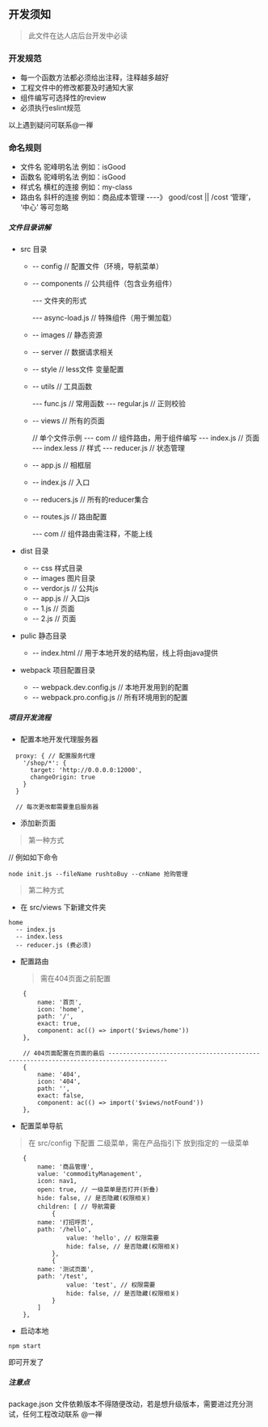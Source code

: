 ## 开发须知
> 此文件在达人店后台开发中必读

### 开发规范

+ 每一个函数方法都必须给出注释，注释越多越好
+ 工程文件中的修改都要及时通知大家
+ 组件编写可选择性的review
+ 必须执行eslint规范

以上遇到疑问可联系@一禅


### 命名规则

+ 文件名 驼峰明名法 例如：isGood
+ 函数名 驼峰明名法 例如：isGood
+ 样式名 横杠的连接 例如：my-class
+ 路由名 斜杆的连接 例如：商品成本管理 ----》 good/cost || /cost  ‘管理’， ‘中心’ 等可忽略

##### 文件目录讲解

+ src 目录
  - -- config // 配置文件（环境，导航菜单）
  - -- components // 公共组件（包含业务组件）

      --- 文件夹的形式

      --- async-load.js // 特殊组件（用于懒加载）

  - -- images // 静态资源

  - -- server // 数据请求相关

  - -- style // less文件 变量配置

  - -- utils // 工具函数

    --- func.js // 常用函数
    --- regular.js // 正则校验

  - -- views // 所有的页面

    // 单个文件示例
    --- com // 组件路由，用于组件编写
        --- index.js // 页面
        --- index.less // 样式
        --- reducer.js // 状态管理

  - -- app.js // 相框层

  - -- index.js // 入口

  - -- reducers.js // 所有的reducer集合

  - -- routes.js // 路由配置

    --- com // 组件路由需注释，不能上线



+ dist 目录
  - -- css 样式目录
  - -- images 图片目录
  - -- verdor.js // 公共js
  - -- app.js // 入口js
  - -- 1.js // 页面
  - -- 2.js // 页面

+ pulic 静态目录
  - -- index.html // 用于本地开发的结构层，线上将由java提供

+ webpack 项目配置目录
  - -- webpack.dev.config.js // 本地开发用到的配置
  - -- webpack.pro.config.js // 所有环境用到的配置


##### 项目开发流程

+ 配置本地开发代理服务器
```
  proxy: { // 配置服务代理
    '/shop/*': {
      target: 'http://0.0.0.0:12000',
      changeOrigin: true
    }
  }

  // 每次更改都需要重启服务器
```

+ 添加新页面

> 第一种方式

// 例如如下命令
```
node init.js --fileName rushtoBuy --cnName 抢购管理
```

> 第二种方式
+ 在 src/views 下新建文件夹

```
home
  -- index.js
  -- index.less
  -- reducer.js (费必须)
```

+ 配置路由

  > 需在404页面之前配置
```
	{
		name: '首页',
		icon: 'home',
		path: '/',
		exact: true,
		component: ac(() => import('$views/home'))
	},

	// 404页面配置在页面的最后 --------------------------------------------------------------------------------------
	{
		name: '404',
		icon: '404',
		path: '',
		exact: false,
		component: ac(() => import('$views/notFound'))
	},
```
+ 配置菜单导航

> 在 src/config 下配置 二级菜单，需在产品指引下 放到指定的 一级菜单

```
	{
		name: '商品管理',
		value: 'commodityManagement',
		icon: nav1,
		open: true, // 一级菜单是否打开(折叠)
		hide: false, // 是否隐藏(权限相关)
		children: [ // 导航需要
			{
        name: '打招呼页',
        path: '/hello',
				value: 'hello', // 权限需要
				hide: false, // 是否隐藏(权限相关)
			},
			{
        name: '测试页面',
        path: '/test',
				value: 'test', // 权限需要
				hide: false, // 是否隐藏(权限相关)
			}
		]
	},
```

+ 启动本地

```
npm start
```
  即可开发了


##### 注意点
   package.json 文件依赖版本不得随便改动，若是想升级版本，需要进过充分测试，任何工程改动联系 @一禅

